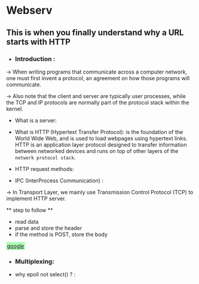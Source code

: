 # <h1>Webserv </h1> <h2>This is when you finally understand why a URL starts with HTTP</h2>


* <h3>Introduction :</h3> 

-> When writing programs that communicate across a computer network, one must first invent a
protocol, an agreement on how those programs will communicate.

-> Also note that the client and server are typically user processes, while the
TCP and IP protocols are normally part of the protocol stack within the kernel.

* What is a server:

* What is HTTP (Hypertext Transfer Protocol):
    is the foundation of the World Wide Web, and is used to load webpages using hypertext links.
    HTTP is an application layer protocol designed to transfer information between networked
        devices and runs on top of other layers of the `network protocol stack`.
    
* HTTP request methods:



* IPC (InterProcess Communication) : 


-> In Transport Layer, we mainly use Transmission Control Protocol (TCP) to
    implement HTTP server.

** step to follow **
<ul>
  <li>read data</li>
  <li>parse and store the header</li>
  <li>if the method is POST, store the body</li>
</ul>

<a href="www.google.com" style="background-color: #1f25; padding: 2px">google</a>

* <h3> Multiplexing:</h3>

* why epoll not select() ? :
  